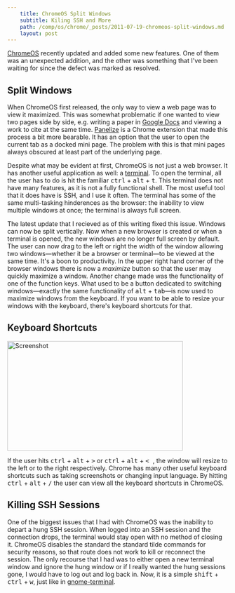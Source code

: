 ```yaml
---
    title: ChromeOS Split Windows
    subtitle: Kiling SSH and More
    path: /comp/os/chrome/_posts/2011-07-19-chromeos-split-windows.md
    layout: post
---
```


[ChromeOS][1] recently updated and added some new features.  One of them was an
unexpected addition, and the other was something that I've been waiting for
since the defect was marked as resolved.

Split Windows
-------------

When ChromeOS first released, the only way to view a web page was to view it
maximized.  This was somewhat problematic if one wanted to view two pages side
by side, e.g. writing a paper in [Google Docs][2] and viewing a work to cite at
the same time.  [Panelize][3] is a Chrome extension that made this process a
bit more bearable.  It has an option that the user to open the current tab as
a docked mini page.  The problem with this is that mini pages always obscured
at least part of the underlying page.

Despite what may be evident at first, ChromeOS is not just a web browser.  It
has another useful application as well: a [terminal][4].  To open the terminal,
all the user has to do is hit the familiar <kbd>ctrl</kbd> + <kbd>alt</kbd> +
<kbd>t</kbd>. This terminal does
not have many features, as it is not a fully functional shell.  The most useful
tool that it does have is SSH, and I use it often.  The terminal has some of
the same multi-tasking hinderences as the browser: the inability to view
multiple windows at once; the terminal is always full screen.

The latest update that I recieved as of this writing fixed this issue.
Windows can now be split vertically.  Now when a new browser is created or when
a terminal is opened, the new windows are no longer full screen by default.
The user can now drag to the left or right the width of the window allowing two
windows&mdash;whether it be a browser or terminal&mdash;to be viewed at the same time.
It's a boon to productivity.  In the upper right hand corner of the browser
windows there is now a _maximize_ button so that the user may quickly maximize
a window. Another change made was the functionality of one of the function
keys.  What used to be a button dedicated to switching windows&mdash;exactly the
same functionality of <kbd>alt</kbd> + <kbd>tab</kbd>&mdash;is now used to maximize
windows from the keyboard.  If you want to be able to resize your windows with
the keyboard, there's keyboard shortcuts for that. 

Keyboard Shortcuts
------------------

<a href="https://picasaweb.google.com/lh/photo/Pj_A9KSL73sQ7kYsUd69mg?feat=embedwebsite"><img src="https://lh4.googleusercontent.com/-uYbEbPcZIbI/TiTElYaaOkI/AAAAAAAADzc/KC83i4B1dt8/s400/ChromeOS-Resized-Windows.png" height="250" width="400" alt="Screenshot" /></a>

If the user hits <kbd>ctrl</kbd> + <kbd>alt</kbd> + <kbd>&gt;</kbd> or
<kbd>ctrl</kbd> + <kbd>alt</kbd> + <kbd>&lt; </kbd>, the window will resize to
the left or to the right respectively.  Chrome has many other useful keyboard
shortcuts such as taking screenshots or changing input language.  By hitting
<kbd>ctrl</kbd> + <kbd>alt</kbd> + <kbd>/</kbd> the user can view all the
keyboard shortcuts in ChromeOS.

Killing SSH Sessions
--------------------

One of the biggest issues that I had with ChromeOS was the inability to depart
a hung SSH session.  When logged into an SSH session and the connection drops,
the terminal would stay open with no method of closing it.  ChromeOS disables
the standard the standard tilde commands for security reasons, so that route
does not work to kill or reconnect the session.  The only recourse that I had
was to either open a new terminal window and ignore the hung window or if I
really wanted the hung sessions gone, I would have to log out and log back in.
Now, it is a simple <kbd>shift</kbd> + <kbd>ctrl</kbd> + <kbd>w</kbd>, just
like in [gnome-terminal][6].

[1]: http://en.wikipedia.org/wiki/Google_Chrome_OS (ChromeOS)
[2]: http://en.wikipedia.org/wiki/Google_Docs (Google Docs)
[3]: https://chrome.google.com/webstore/detail/illfnfpoggnlapniilhkplbofldeimie (Panelize Chrome Extension)
[4]: http://en.wikipedia.org/wiki/Linux_terminal (Linux Terminal)
[6]: http://en.wikipedia.org/wiki/GNOME_Terminal (GNOME Terminal)
